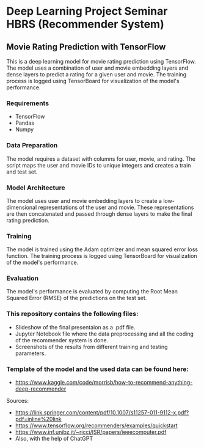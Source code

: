 # Deep Learning Project Seminar HBRS (Recommender System)

## Movie Rating Prediction with TensorFlow

This is a deep learning model for movie rating prediction using TensorFlow. The model uses a combination of user and movie embedding layers and dense layers to predict a rating for a given user and movie. The training process is logged using TensorBoard for visualization of the model's performance.

### Requirements
* TensorFlow
* Pandas
* Numpy
### Data Preparation
The model requires a dataset with columns for user, movie, and rating. The script maps the user and movie IDs to unique integers and creates a train and test set.

### Model Architecture
The model uses user and movie embedding layers to create a low-dimensional representations of the user and movie. These representations are then concatenated and passed through dense layers to make the final rating prediction.

### Training
The model is trained using the Adam optimizer and mean squared error loss function. The training process is logged using TensorBoard for visualization of the model's performance.

### Evaluation
The model's performance is evaluated by computing the Root Mean Squared Error (RMSE) of the predictions on the test set.

### This repository contains the following files:
* Slideshow of the final presentaion as a .pdf file.
* Jupyter Notebook file where the data preprocessing and all the coding of the recommender system is done.
* Screenshots of the results from different training and testing parameters.


### Template of the model and the used data can be found here:
* https://www.kaggle.com/code/morrisb/how-to-recommend-anything-deep-recommender


Sources:

* https://link.springer.com/content/pdf/10.1007/s11257-011-9112-x.pdf?pdf=inline%20link
* https://www.tensorflow.org/recommenders/examples/quickstart
* https://www.inf.unibz.it/~ricci/ISR/papers/ieeecomputer.pdf
* Also, with the help of ChatGPT

